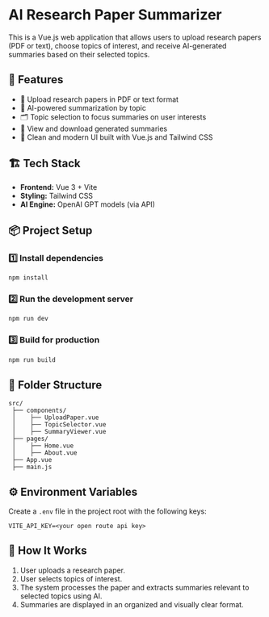 # AI Research Paper Summarizer

This is a Vue.js web application that allows users to upload research papers (PDF or text), choose topics of interest, and receive AI-generated summaries based on their selected topics.

## 🚀 Features
- 📂 Upload research papers in PDF or text format
- 🧠 AI-powered summarization by topic
- 🗂️ Topic selection to focus summaries on user interests
- 💾 View and download generated summaries
- 🎨 Clean and modern UI built with Vue.js and Tailwind CSS

## 🏗️ Tech Stack
- **Frontend:** Vue 3 + Vite
- **Styling:** Tailwind CSS
- **AI Engine:** OpenAI GPT models (via API)

## 📦 Project Setup

### 1️⃣ Install dependencies
```bash
npm install
```

### 2️⃣ Run the development server
```bash
npm run dev
```

### 3️⃣ Build for production
```bash
npm run build
```

## 🧩 Folder Structure
```
src/
 ├── components/
 │    ├── UploadPaper.vue
 │    ├── TopicSelector.vue
 │    ├── SummaryViewer.vue
 ├── pages/
 │    ├── Home.vue
 │    ├── About.vue
 ├── App.vue
 ├── main.js
```

## ⚙️ Environment Variables
Create a `.env` file in the project root with the following keys:
```
VITE_API_KEY=<your open route api key>
```

## 🧠 How It Works
1. User uploads a research paper.
2. User selects topics of interest.
3. The system processes the paper and extracts summaries relevant to selected topics using AI.
4. Summaries are displayed in an organized and visually clear format.

